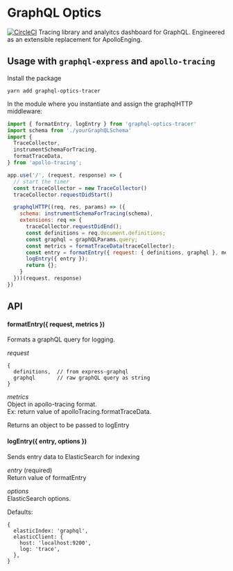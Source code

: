 # GraphQL Optics

[![CircleCI](https://circleci.com/gh/kiwicom/graphql-optics.svg?style=svg)](https://circleci.com/gh/kiwicom/graphql-optics)
Tracing library and analyitcs dashboard for GraphQL. Engineered as an extensible replacement for ApolloEnging.

## Usage with `graphql-express` and `apollo-tracing`

Install the package
```
yarn add graphql-optics-tracer
```

In the module where you instantiate and assign the graphqlHTTP middleware:

```javascript
import { formatEntry, logEntry } from 'graphql-optics-tracer'
import schema from './yourGraphQLSchema'
import {
  TraceCollector,
  instrumentSchemaForTracing,
  formatTraceData,
} from 'apollo-tracing';

app.use('/', (request, response) => {
  // start the timer
  const traceCollector = new TraceCollector()
  traceCollector.requestDidStart()

  graphqlHTTP((req, res, params) => ({
    schema: instrumentSchemaForTracing(schema),
    extensions: req => {
      traceCollector.requestDidEnd();
      const definitions = req.document.definitions;
      const graphql = graphQLParams.query;
      const metrics = formatTraceData(traceCollector);
      const entry = formatEntry({ request: { definitions, graphql }, metrics });
      logEntry({ entry });
      return {};
    }
  }))(request, response)
})
```

## API

#### formatEntry({ request, metrics })

Formats a graphQL query for logging.

_request_
```
{
  definitions,  // from express-graphql
  graphql       // raw graphQL query as string
}
```

_metrics_  
Object in apollo-tracing format.  
Ex: return value of apolloTracing.formatTraceData.

Returns an object to be passed to logEntry

#### logEntry({ entry, options })

Sends entry data to ElasticSearch for indexing

_entry_ (required)  
Return value of formatEntry

_options_  
ElasticSearch options.

Defaults:
```
{
  elasticIndex: 'graphql',
  elasticClient: {
    host: 'localhost:9200',
    log: 'trace',
  },
}
```